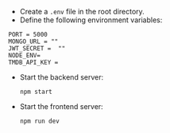 
- Create a `.env` file in the root directory.
- Define the following environment variables:

``````
PORT = 5000
MONGO_URL = ""
JWT_SECRET =  ""
NODE_ENV=
TMDB_API_KEY = 

``````

- Start the backend server:

  `npm start`

- Start the frontend server:

  `npm run dev`


